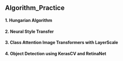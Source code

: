 ## Algorithm_Practice

#### 1. Hungarian Algorithm
#### 2. Neural Style Transfer
#### 3. Class Attention Image Transformers with LayerScale
#### 4. Object Detection using KerasCV and RetinaNet